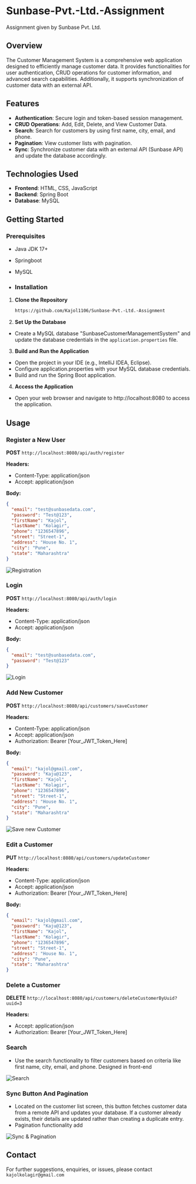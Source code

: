 # Sunbase-Pvt.-Ltd.-Assignment
Assignment given by Sunbase Pvt. Ltd.

## Overview

The Customer Management System is a comprehensive web application designed to efficiently manage customer data. It provides functionalities for user authentication, CRUD operations for customer information, and advanced search capabilities. Additionally, it supports synchronization of customer data with an external API.

## Features

- **Authentication**: Secure login and token-based session management.
- **CRUD Operations**: Add, Edit, Delete, and View Customer Data.
- **Search**: Search for customers by using first name, city, email, and phone.
- **Pagination**: View customer lists with pagination.
- **Sync**: Synchronize customer data with an external API (Sunbase API) and update the database accordingly.

## Technologies Used

- **Frontend**: HTML, CSS, JavaScript
- **Backend**: Spring Boot
- **Database**: MySQL

## Getting Started

### Prerequisites

- Java JDK 17+
- Springboot
- MySQL

- ### Installation

1. **Clone the Repository**

   ```bash
   https://github.com/Kajol1106/Sunbase-Pvt.-Ltd.-Assignment
2. **Set Up the Database**
- Create a MySQL database "SunbaseCustomerManagementSystem" and update the database credentials in the `application.properties` file.

3. **Build and Run the Application**

- Open the project in your IDE (e.g., IntelliJ IDEA, Eclipse).
- Configure application.properties with your MySQL database credentials.
- Build and run the Spring Boot application.

4. **Access the Application**
- Open your web browser and navigate to http://localhost:8080 to access the application.

## Usage
### Register a New User

**POST** `http://localhost:8080/api/auth/register`

**Headers:**
- Content-Type: application/json
- Accept: application/json

**Body:**
```json
{
  "email": "test@sunbasedata.com",
  "password": "Test@123",
  "firstName": "Kajol",
  "lastName": "Kolagir",
  "phone": "1236547896",
  "street": "Street-1",
  "address": "House No. 1",
  "city": "Pune",
  "state": "Maharashtra"
}
```
![Registration](/https://github.com/Kajol1106/Sunbase-Pvt.-Ltd.-Assignment/blob/main/SunbaseCustomerManagementSystem/src/main/resources/static/images/Registration%201.png)

### Login
**POST** `http://localhost:8080/api/auth/login`

**Headers:**
- Content-Type: application/json
- Accept: application/json

**Body:**
```json
{
  "email": "test@sunbasedata.com",
  "password": "Test@123"
}
```
![Login](/https://github.com/Kajol1106/Sunbase-Pvt.-Ltd.-Assignment/blob/main/SunbaseCustomerManagementSystem/src/main/resources/static/images/Login%201.png)

### Add New Customer

**POST** `http://localhost:8080/api/customers/saveCustomer`

**Headers:**
- Content-Type: application/json
- Accept: application/json
- Authorization: Bearer [Your_JWT_Token_Here]

**Body:**
```json
{
  "email": "kajol@gmail.com",
  "password": "Kaju@123",
  "firstName": "Kajol",
  "lastName": "Kolagir",
  "phone": "1236547896",
  "street": "Street-1",
  "address": "House No. 1",
  "city": "Pune",
  "state": "Maharashtra"
}
```
![Save new Customer](/https://github.com/Kajol1106/Sunbase-Pvt.-Ltd.-Assignment/blob/main/SunbaseCustomerManagementSystem/src/main/resources/static/images/add%20customer.png)

### Edit a Customer

**PUT** `http://localhost:8080/api/customers/updateCustomer`

**Headers:**
- Content-Type: application/json
- Accept: application/json
- Authorization: Bearer [Your_JWT_Token_Here]

**Body:**
```json
{
  "email": "kajol@gmail.com",
  "password": "Kaju@123",
  "firstName": "Kajol",
  "lastName": "Kolagir",
  "phone": "1236547896",
  "street": "Street-1",
  "address": "House No. 1",
  "city": "Pune",
  "state": "Maharashtra"
}
```

### Delete a Customer

**DELETE** `http://localhost:8080/api/customers/deleteCustomerByUuid?uuid=3`

**Headers:**
- Accept: application/json
- Authorization: Bearer [Your_JWT_Token_Here]


### Search
- Use the search functionality to filter customers based on criteria like first name, city, email, and phone. Designed in front-end

![Search](/https://github.com/Kajol1106/Sunbase-Pvt.-Ltd.-Assignment/blob/main/SunbaseCustomerManagementSystem/src/main/resources/static/images/Search.png)

### Sync Button And Pagination
- Located on the customer list screen, this button fetches customer data from a remote API and updates your database. If a customer already exists, their details are updated rather than creating a duplicate entry.
- Pagination functionality add

![Sync & Pagination](/https://github.com/Kajol1106/Sunbase-Pvt.-Ltd.-Assignment/blob/main/SunbaseCustomerManagementSystem/src/main/resources/static/images/after%20sync.png)

## Contact
For further suggestions, enquiries, or issues, please contact `kajolkolagir@gmail.com`
